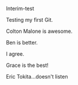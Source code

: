Interim-test


Testing my first Git.

Colton Malone is awesome.

Ben is better.

I agree.

Grace is the best!

Eric Tokita...doesn't listen

